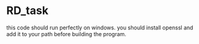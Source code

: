 # RD_task
this code should run perfectly on windows. you should install openssl and add it to your path before building the program.
